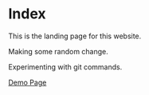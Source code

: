 # Index

This is the landing page for this website.

Making some random change.

Experimenting with git commands.

[Demo Page](demo.md)
